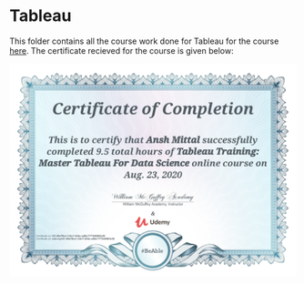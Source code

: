 # Tableau

This folder contains all the course work done for Tableau for the course [here](https://www.udemy.com/course/tableau-training-master-tableau-for-data-science/). The certificate recieved for the course is given below: 

<img src="https://github.com/AnshMittal1811/Tableau/blob/master/Certificate.jpg" alt="CertificationForTableau" width="768"/>

